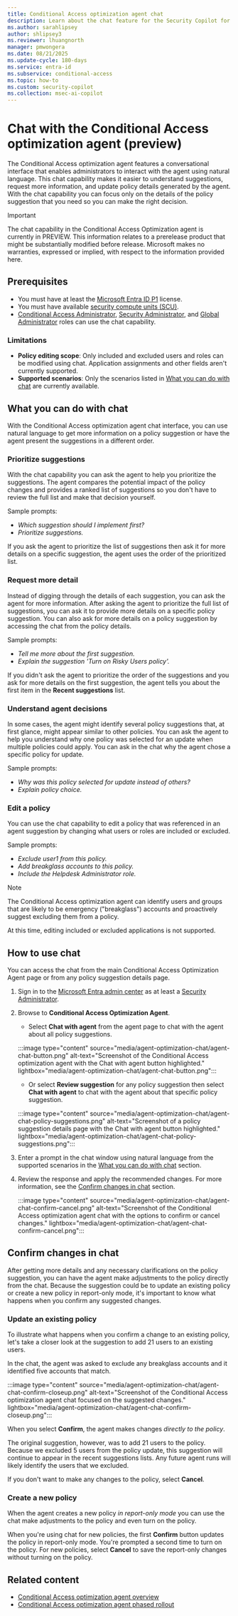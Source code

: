```yaml
---
title: Conditional Access optimization agent chat
description: Learn about the chat feature for the Security Copilot for Microsoft Entra optimization agent.
ms.author: sarahlipsey
author: shlipsey3
ms.reviewer: lhuangnorth
manager: pmwongera
ms.date: 08/21/2025
ms.update-cycle: 180-days
ms.service: entra-id
ms.subservice: conditional-access
ms.topic: how-to
ms.custom: security-copilot
ms.collection: msec-ai-copilot
---
```


# Chat with the Conditional Access optimization agent (preview)

The Conditional Access optimization agent features a conversational interface that enables administrators to interact with the agent using natural language. This chat capability makes it easier to understand suggestions, request more information, and update policy details generated by the agent. With the chat capability you can focus only on the details of the policy suggestion that you need so you can make the right decision. 
 
> [!IMPORTANT]
> The chat capability in the Conditional Access Optimization agent is currently in PREVIEW.
> This information relates to a prerelease product that might be substantially modified before release. Microsoft makes no warranties, expressed or implied, with respect to the information provided here.

## Prerequisites

- You must have at least the [Microsoft Entra ID P1](overview.md#license-requirements) license.
- You must have available [security compute units (SCU)](/copilot/security/manage-usage).
- [Conditional Access Administrator](../../identity/role-based-access-control/permissions-reference.md#conditional-access-administrator), [Security Administrator](../../identity/role-based-access-control/permissions-reference.md#security-administrator), and [Global Administrator](../../identity/role-based-access-control/permissions-reference.md#global-administrator) roles can use the chat capability.

### Limitations

- **Policy editing scope**: Only included and excluded users and roles can be modified using chat. Application assignments and other fields aren't currently supported.
- **Supported scenarios**: Only the scenarios listed in [What you can do with chat](#what-you-can-do-with-chat) are currently available.

## What you can do with chat

With the Conditional Access optimization agent chat interface, you can use natural language to get more information on a policy suggestion or have the agent present the suggestions in a different order. 

### Prioritize suggestions

With the chat capability you can ask the agent to help you prioritize the suggestions. The agent compares the potential impact of the policy changes and provides a ranked list of suggestions so you don't have to review the full list and make that decision yourself.

Sample prompts:
- *Which suggestion should I implement first?*
- *Prioritize suggestions.*

If you ask the agent to prioritize the list of suggestions then ask it for more details on a specific suggestion, the agent uses the order of the prioritized list.

### Request more detail

Instead of digging through the details of each suggestion, you can ask the agent for more information. After asking the agent to prioritize the full list of suggestions, you can ask it to provide more details on a specific policy suggestion. You can also ask for more details on a policy suggestion by accessing the chat from the policy details.

Sample prompts:
- *Tell me more about the first suggestion.*
- *Explain the suggestion 'Turn on Risky Users policy'.*

If you didn't ask the agent to prioritize the order of the suggestions and you ask for more details on the first suggestion, the agent tells you about the first item in the **Recent suggestions** list.

### Understand agent decisions

In some cases, the agent might identify several policy suggestions that, at first glance, might appear similar to other policies. You can ask the agent to help you understand why one policy was selected for an update when multiple policies could apply. You can ask in the chat why the agent chose a specific policy for update.

Sample prompts:
- *Why was this policy selected for update instead of others?*
- *Explain policy choice.*

### Edit a policy

You can use the chat capability to edit a policy that was referenced in an agent suggestion by changing what users or roles are included or excluded.

Sample prompts:
- *Exclude user1 from this policy.*
- *Add breakglass accounts to this policy.*
- *Include the Helpdesk Administrator role.*

> [!NOTE]
> The Conditional Access optimization agent can identify users and groups that are likely to be emergency ("breakglass") accounts and proactively suggest excluding them from a policy.
>
> At this time, editing included or excluded applications is not supported.

## How to use chat

You can access the chat from the main Conditional Access Optimization Agent page or from any policy suggestion details page.

1. Sign in to the [Microsoft Entra admin center](https://entra.microsoft.com) as at least a [Security Administrator](../role-based-access-control/permissions-reference.md#security-administrator).

1. Browse to **Conditional Access Optimization Agent**.
    - Select **Chat with agent** from the agent page to chat with the agent about all policy suggestions.
    
    :::image type="content" source="media/agent-optimization-chat/agent-chat-button.png" alt-text="Screenshot of the Conditional Access optimization agent with the Chat with agent button highlighted." lightbox="media/agent-optimization-chat/agent-chat-button.png":::
    
    - Or select **Review suggestion** for any policy suggestion then select **Chat with agent** to chat with the agent about that specific policy suggestion.

    :::image type="content" source="media/agent-optimization-chat/agent-chat-policy-suggestions.png" alt-text="Screenshot of a policy suggestion details page with the Chat with agent button highlighted." lightbox="media/agent-optimization-chat/agent-chat-policy-suggestions.png":::

1. Enter a prompt in the chat window using natural language from the supported scenarios in the [What you can do with chat](#what-you-can-do-with-chat) section.

1. Review the response and apply the recommended changes. For more information, see the [Confirm changes in chat](#confirm-changes-in-chat) section.

    :::image type="content" source="media/agent-optimization-chat/agent-chat-confirm-cancel.png" alt-text="Screenshot of the Conditional Access optimization agent chat with the options to confirm or cancel changes." lightbox="media/agent-optimization-chat/agent-chat-confirm-cancel.png":::

## Confirm changes in chat

After getting more details and any necessary clarifications on the policy suggestion, you can have the agent make adjustments to the policy directly from the chat. Because the suggestion could be to update an existing policy or create a new policy in report-only mode, it's important to know what happens when you confirm any suggested changes.

### Update an existing policy

To illustrate what happens when you confirm a change to an existing policy, let's take a closer look at the suggestion to add 21 users to an existing users.

In the chat, the agent was asked to exclude any breakglass accounts and it identified five accounts that match.

:::image type="content" source="media/agent-optimization-chat/agent-chat-confirm-closeup.png" alt-text="Screenshot of the Conditional Access optimization agent chat focused on the suggested changes." lightbox="media/agent-optimization-chat/agent-chat-confirm-closeup.png":::

When you select **Confirm**, the agent makes changes *directly to the policy*.

The original suggestion, however, was to add 21 users to the policy. Because we excluded 5 users from the policy update, this suggestion will continue to appear in the recent suggestions lists. Any future agent runs will likely identify the users that we excluded.

If you don't want to make any changes to the policy, select **Cancel**.

### Create a new policy

When the agent creates a new policy *in report-only mode* you can use the chat make adjustments to the policy and even turn on the policy.

When you're using chat for new policies, the first **Confirm** button updates the policy in report-only mode. You're prompted a second time to turn on the policy. For new policies, select **Cancel** to save the report-only changes without turning on the policy. 

## Related content

- [Conditional Access optimization agent overview](overview.md)
- [Conditional Access optimization agent phased rollout](agent-optimization-phased-rollout.md)
